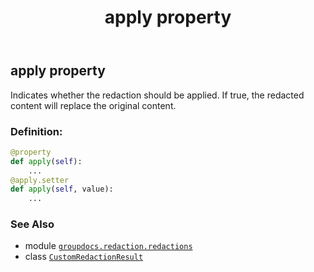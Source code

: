 ﻿---
title: apply property
second_title: GroupDocs.Redaction for Python via .NET API References
description: 
type: docs
weight: 30
url: /python-net/groupdocs.redaction.redactions/customredactionresult/apply/
is_root: false
---

## apply property


Indicates whether the redaction should be applied.
If true, the redacted content will replace the original content.
### Definition:
```python
@property
def apply(self):
    ...
@apply.setter
def apply(self, value):
    ...
```

### See Also
* module [`groupdocs.redaction.redactions`](../../)
* class [`CustomRedactionResult`](/redaction/python-net/groupdocs.redaction.redactions/customredactionresult)
